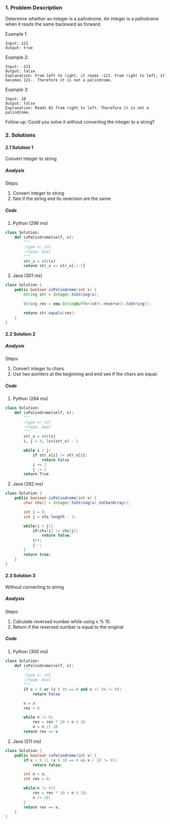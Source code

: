 ### 1. Problem Description
Determine whether an integer is a palindrome. An integer is a palindrome when it reads the same backward as forward.

Example 1:
```
Input: 121
Output: true
```
Example 2:
```
Input: -121
Output: false
Explanation: From left to right, it reads -121. From right to left, it becomes 121-. Therefore it is not a palindrome.
```
Example 3:
```
Input: 10
Output: false
Explanation: Reads 01 from right to left. Therefore it is not a palindrome.
```

Follow up: Could you solve it without converting the integer to a string?

### 2. Solutions
#### 2.1 Solution 1
Convert integer to string
##### Analysis
Steps:
1. Convert integer to string
2. See if the string and its reversion are the same

##### Code
1. Python (296 ms)
```python
class Solution:
    def isPalindrome(self, x):
        """
        :type x: int
        :rtype: bool
        """
        str_x = str(x)
        return str_x == str_x[::-1]
```

2. Java (301 ms)
```java
class Solution {
    public boolean isPalindrome(int x) {
        String str = Integer.toString(x);

        String rev = new StringBuffer(str).reverse().toString();

        return str.equals(rev);
    }
}
```

#### 2.2 Solution 2
##### Analysis
Steps:
1. Convert integer to chars
2. Use two pointers at the beginning and end see if the chars are equal.

##### Code
1. Python (284 ms)
```python
class Solution:
    def isPalindrome(self, x):
        """
        :type x: int
        :rtype: bool
        """
        str_x = str(x)
        i, j = 0, len(str_x) - 1

        while i < j:
            if str_x[i] != str_x[j]:
                return False
            i += 1
            j -= 1
        return True
```
2. Java (282 ms)
```java
class Solution {
    public boolean isPalindrome(int x) {
        char chs[] = Integer.toString(x).toCharArray();

        int i = 0;
        int j = chs.length - 1;

        while(i < j){
            if(chs[i] != chs[j])
                return false;
            i++;
            j--;
        }
        return true;
    }
}
```
#### 2.3 Solution 3
Without converting to string
##### Analysis
Steps:
1. Calculate reversed number while using x % 10
2. Return if the reversed number is equal to the original
##### Code
1. Python (300 ms)
```python
class Solution:
    def isPalindrome(self, x):
        """
        :type x: int
        :rtype: bool
        """
        if x < 0 or (x % 10 == 0 and x // 10 != 0):
            return False

        n = x
        rev = 0

        while n != 0:
            rev = rev * 10 + n % 10
            n = n // 10
        return rev == x
```
2. Java (211 ms)
```java
class Solution {
    public boolean isPalindrome(int x) {
        if(x < 0 || (x % 10 == 0 && x / 10 != 0))
            return false;

        int n = x;
        int rev = 0;

        while(n != 0){
            rev = rev * 10 + n % 10;
            n /= 10;
        }
        return rev == x;
    }
}
```























```
